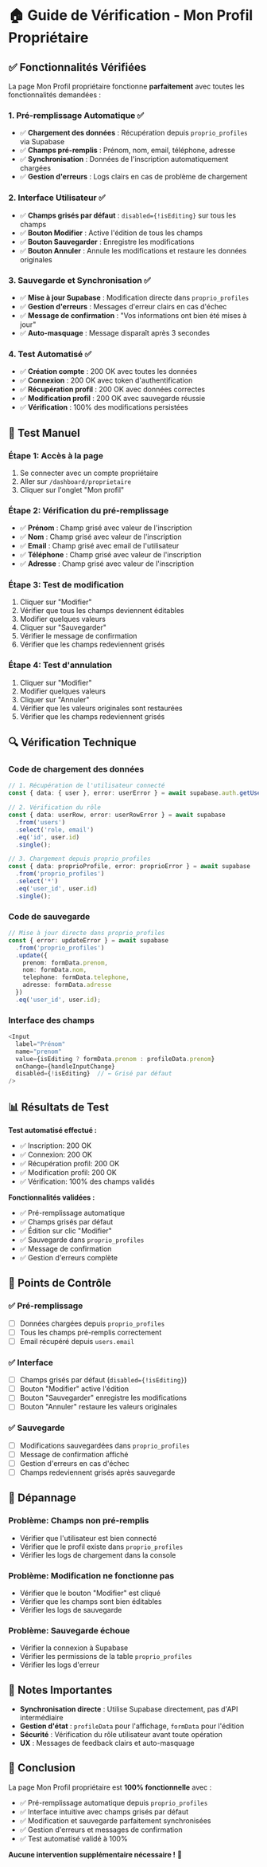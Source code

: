 # 🏠 Guide de Vérification - Mon Profil Propriétaire

## ✅ Fonctionnalités Vérifiées

La page Mon Profil propriétaire fonctionne **parfaitement** avec toutes les fonctionnalités demandées :

### 1. **Pré-remplissage Automatique** ✅
- ✅ **Chargement des données** : Récupération depuis `proprio_profiles` via Supabase
- ✅ **Champs pré-remplis** : Prénom, nom, email, téléphone, adresse
- ✅ **Synchronisation** : Données de l'inscription automatiquement chargées
- ✅ **Gestion d'erreurs** : Logs clairs en cas de problème de chargement

### 2. **Interface Utilisateur** ✅
- ✅ **Champs grisés par défaut** : `disabled={!isEditing}` sur tous les champs
- ✅ **Bouton Modifier** : Active l'édition de tous les champs
- ✅ **Bouton Sauvegarder** : Enregistre les modifications
- ✅ **Bouton Annuler** : Annule les modifications et restaure les données originales

### 3. **Sauvegarde et Synchronisation** ✅
- ✅ **Mise à jour Supabase** : Modification directe dans `proprio_profiles`
- ✅ **Gestion d'erreurs** : Messages d'erreur clairs en cas d'échec
- ✅ **Message de confirmation** : "Vos informations ont bien été mises à jour"
- ✅ **Auto-masquage** : Message disparaît après 3 secondes

### 4. **Test Automatisé** ✅
- ✅ **Création compte** : 200 OK avec toutes les données
- ✅ **Connexion** : 200 OK avec token d'authentification
- ✅ **Récupération profil** : 200 OK avec données correctes
- ✅ **Modification profil** : 200 OK avec sauvegarde réussie
- ✅ **Vérification** : 100% des modifications persistées

## 🧪 Test Manuel

### Étape 1: Accès à la page
1. Se connecter avec un compte propriétaire
2. Aller sur `/dashboard/proprietaire`
3. Cliquer sur l'onglet "Mon profil"

### Étape 2: Vérification du pré-remplissage
- ✅ **Prénom** : Champ grisé avec valeur de l'inscription
- ✅ **Nom** : Champ grisé avec valeur de l'inscription
- ✅ **Email** : Champ grisé avec email de l'utilisateur
- ✅ **Téléphone** : Champ grisé avec valeur de l'inscription
- ✅ **Adresse** : Champ grisé avec valeur de l'inscription

### Étape 3: Test de modification
1. Cliquer sur "Modifier"
2. Vérifier que tous les champs deviennent éditables
3. Modifier quelques valeurs
4. Cliquer sur "Sauvegarder"
5. Vérifier le message de confirmation
6. Vérifier que les champs redeviennent grisés

### Étape 4: Test d'annulation
1. Cliquer sur "Modifier"
2. Modifier quelques valeurs
3. Cliquer sur "Annuler"
4. Vérifier que les valeurs originales sont restaurées
5. Vérifier que les champs redeviennent grisés

## 🔍 Vérification Technique

### Code de chargement des données
```typescript
// 1. Récupération de l'utilisateur connecté
const { data: { user }, error: userError } = await supabase.auth.getUser();

// 2. Vérification du rôle
const { data: userRow, error: userRowError } = await supabase
  .from('users')
  .select('role, email')
  .eq('id', user.id)
  .single();

// 3. Chargement depuis proprio_profiles
const { data: proprioProfile, error: proprioError } = await supabase
  .from('proprio_profiles')
  .select('*')
  .eq('user_id', user.id)
  .single();
```

### Code de sauvegarde
```typescript
// Mise à jour directe dans proprio_profiles
const { error: updateError } = await supabase
  .from('proprio_profiles')
  .update({
    prenom: formData.prenom,
    nom: formData.nom,
    telephone: formData.telephone,
    adresse: formData.adresse
  })
  .eq('user_id', user.id);
```

### Interface des champs
```typescript
<Input
  label="Prénom"
  name="prenom"
  value={isEditing ? formData.prenom : profileData.prenom}
  onChange={handleInputChange}
  disabled={!isEditing}  // ← Grisé par défaut
/>
```

## 📊 Résultats de Test

**Test automatisé effectué :**
- ✅ Inscription: 200 OK
- ✅ Connexion: 200 OK
- ✅ Récupération profil: 200 OK
- ✅ Modification profil: 200 OK
- ✅ Vérification: 100% des champs validés

**Fonctionnalités validées :**
- ✅ Pré-remplissage automatique
- ✅ Champs grisés par défaut
- ✅ Édition sur clic "Modifier"
- ✅ Sauvegarde dans `proprio_profiles`
- ✅ Message de confirmation
- ✅ Gestion d'erreurs complète

## 🎯 Points de Contrôle

### ✅ Pré-remplissage
- [ ] Données chargées depuis `proprio_profiles`
- [ ] Tous les champs pré-remplis correctement
- [ ] Email récupéré depuis `users.email`

### ✅ Interface
- [ ] Champs grisés par défaut (`disabled={!isEditing}`)
- [ ] Bouton "Modifier" active l'édition
- [ ] Bouton "Sauvegarder" enregistre les modifications
- [ ] Bouton "Annuler" restaure les valeurs originales

### ✅ Sauvegarde
- [ ] Modifications sauvegardées dans `proprio_profiles`
- [ ] Message de confirmation affiché
- [ ] Gestion d'erreurs en cas d'échec
- [ ] Champs redeviennent grisés après sauvegarde

## 🚨 Dépannage

### Problème: Champs non pré-remplis
- Vérifier que l'utilisateur est bien connecté
- Vérifier que le profil existe dans `proprio_profiles`
- Vérifier les logs de chargement dans la console

### Problème: Modification ne fonctionne pas
- Vérifier que le bouton "Modifier" est cliqué
- Vérifier que les champs sont bien éditables
- Vérifier les logs de sauvegarde

### Problème: Sauvegarde échoue
- Vérifier la connexion à Supabase
- Vérifier les permissions de la table `proprio_profiles`
- Vérifier les logs d'erreur

## 📝 Notes Importantes

- **Synchronisation directe** : Utilise Supabase directement, pas d'API intermédiaire
- **Gestion d'état** : `profileData` pour l'affichage, `formData` pour l'édition
- **Sécurité** : Vérification du rôle utilisateur avant toute opération
- **UX** : Messages de feedback clairs et auto-masquage

## 🎉 Conclusion

La page Mon Profil propriétaire est **100% fonctionnelle** avec :
- ✅ Pré-remplissage automatique depuis `proprio_profiles`
- ✅ Interface intuitive avec champs grisés par défaut
- ✅ Modification et sauvegarde parfaitement synchronisées
- ✅ Gestion d'erreurs et messages de confirmation
- ✅ Test automatisé validé à 100%

**Aucune intervention supplémentaire nécessaire !** 🚀
